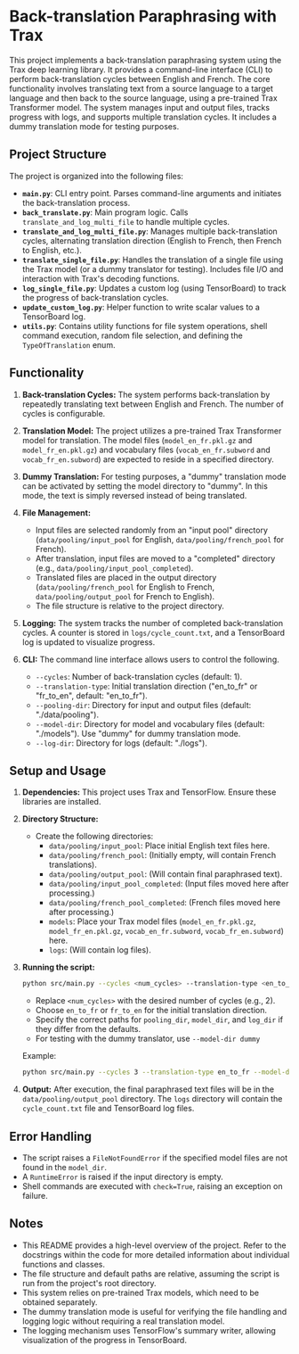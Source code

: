 # Back-translation Paraphrasing with Trax

This project implements a back-translation paraphrasing system using the Trax deep learning library. It provides a command-line interface (CLI) to perform back-translation cycles between English and French.  The core functionality involves translating text from a source language to a target language and then back to the source language, using a pre-trained Trax Transformer model.  The system manages input and output files, tracks progress with logs, and supports multiple translation cycles.  It includes a dummy translation mode for testing purposes.

## Project Structure

The project is organized into the following files:

-   **`main.py`**:  CLI entry point.  Parses command-line arguments and initiates the back-translation process.
-   **`back_translate.py`**:  Main program logic.  Calls `translate_and_log_multi_file` to handle multiple cycles.
-   **`translate_and_log_multi_file.py`**:  Manages multiple back-translation cycles, alternating translation direction (English to French, then French to English, etc.).
-   **`translate_single_file.py`**:  Handles the translation of a single file using the Trax model (or a dummy translator for testing). Includes file I/O and interaction with Trax's decoding functions.
-   **`log_single_file.py`**:  Updates a custom log (using TensorBoard) to track the progress of back-translation cycles.
-   **`update_custom_log.py`**:  Helper function to write scalar values to a TensorBoard log.
-   **`utils.py`**:  Contains utility functions for file system operations, shell command execution, random file selection, and defining the `TypeOfTranslation` enum.

## Functionality

1.  **Back-translation Cycles:** The system performs back-translation by repeatedly translating text between English and French. The number of cycles is configurable.

2.  **Translation Model:** The project utilizes a pre-trained Trax Transformer model for translation.  The model files (`model_en_fr.pkl.gz` and `model_fr_en.pkl.gz`) and vocabulary files (`vocab_en_fr.subword` and `vocab_fr_en.subword`) are expected to reside in a specified directory.

3.  **Dummy Translation:** For testing purposes, a "dummy" translation mode can be activated by setting the model directory to "dummy". In this mode, the text is simply reversed instead of being translated.

4.  **File Management:**
    -   Input files are selected randomly from an "input pool" directory (`data/pooling/input_pool` for English, `data/pooling/french_pool` for French).
    -   After translation, input files are moved to a "completed" directory (e.g., `data/pooling/input_pool_completed`).
    -   Translated files are placed in the output directory (`data/pooling/french_pool` for English to French, `data/pooling/output_pool` for French to English).
    - The file structure is relative to the project directory.

5.  **Logging:** The system tracks the number of completed back-translation cycles. A counter is stored in `logs/cycle_count.txt`, and a TensorBoard log is updated to visualize progress.

6. **CLI:** The command line interface allows users to control the following.
    -   `--cycles`: Number of back-translation cycles (default: 1).
    -   `--translation-type`: Initial translation direction ("en_to_fr" or "fr_to_en", default: "en_to_fr").
    -   `--pooling-dir`: Directory for input and output files (default: "./data/pooling").
    -   `--model-dir`: Directory for model and vocabulary files (default: "./models"). Use "dummy" for dummy translation mode.
    -   `--log-dir`: Directory for logs (default: "./logs").

## Setup and Usage

1.  **Dependencies:**  This project uses Trax and TensorFlow.  Ensure these libraries are installed.

2.  **Directory Structure:**
    -   Create the following directories:
        -   `data/pooling/input_pool`:  Place initial English text files here.
        -   `data/pooling/french_pool`:  (Initially empty, will contain French translations).
        -   `data/pooling/output_pool`: (Will contain final paraphrased text).
        -   `data/pooling/input_pool_completed`: (Input files moved here after processing.)
        -   `data/pooling/french_pool_completed`: (French files moved here after processing.)
        -   `models`:  Place your Trax model files (`model_en_fr.pkl.gz`, `model_fr_en.pkl.gz`, `vocab_en_fr.subword`, `vocab_fr_en.subword`) here.
        -   `logs`:  (Will contain log files).

3.  **Running the script:**

    ```bash
    python src/main.py --cycles <num_cycles> --translation-type <en_to_fr|fr_to_en> --pooling-dir <pooling_dir> --model-dir <model_dir> --log-dir <log_dir>
    ```

    -   Replace `<num_cycles>` with the desired number of cycles (e.g., 2).
    -   Choose `en_to_fr` or `fr_to_en` for the initial translation direction.
    -   Specify the correct paths for `pooling_dir`, `model_dir`, and `log_dir` if they differ from the defaults.
    - For testing with the dummy translator, use `--model-dir dummy`

    Example:
    ```bash
    python src/main.py --cycles 3 --translation-type en_to_fr --model-dir models
    ```

4.  **Output:**  After execution, the final paraphrased text files will be in the `data/pooling/output_pool` directory.  The `logs` directory will contain the `cycle_count.txt` file and TensorBoard log files.

## Error Handling

-   The script raises a `FileNotFoundError` if the specified model files are not found in the `model_dir`.
-   A `RuntimeError` is raised if the input directory is empty.
-   Shell commands are executed with `check=True`, raising an exception on failure.

## Notes

- This README provides a high-level overview of the project. Refer to the docstrings within the code for more detailed information about individual functions and classes.
- The file structure and default paths are relative, assuming the script is run from the project's root directory.
- This system relies on pre-trained Trax models, which need to be obtained separately.
- The dummy translation mode is useful for verifying the file handling and logging logic without requiring a real translation model.
- The logging mechanism uses TensorFlow's summary writer, allowing visualization of the progress in TensorBoard.